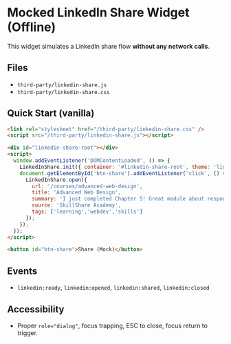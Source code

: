 # Mocked LinkedIn Share Widget (Offline)

This widget simulates a LinkedIn share flow **without any network calls**.

## Files
- `third-party/linkedin-share.js`
- `third-party/linkedin-share.css`

## Quick Start (vanilla)
```html
<link rel="stylesheet" href="/third-party/linkedin-share.css" />
<script src="/third-party/linkedin-share.js"></script>

<div id="linkedin-share-root"></div>
<script>
  window.addEventListener('DOMContentLoaded', () => {
    LinkedInShare.init({ container: '#linkedin-share-root', theme: 'light', locale: 'en-US' });
    document.getElementById('btn-share').addEventListener('click', () => {
      LinkedInShare.open({
        url: '/courses/advanced-web-design',
        title: 'Advanced Web Design',
        summary: 'I just completed Chapter 5! Great module about responsive grids.',
        source: 'SkillShare Academy',
        tags: ['learning','webdev','skills']
      });
    });
  });
</script>

<button id="btn-share">Share (Mock)</button>
```

## Events
- `linkedin:ready`, `linkedin:opened`, `linkedin:shared`, `linkedin:closed`

## Accessibility
- Proper `role="dialog"`, focus trapping, ESC to close, focus return to trigger.